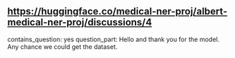 ## https://huggingface.co/medical-ner-proj/albert-medical-ner-proj/discussions/4

contains_question: yes
question_part: Hello and thank you for the model. Any chance we could get the dataset.